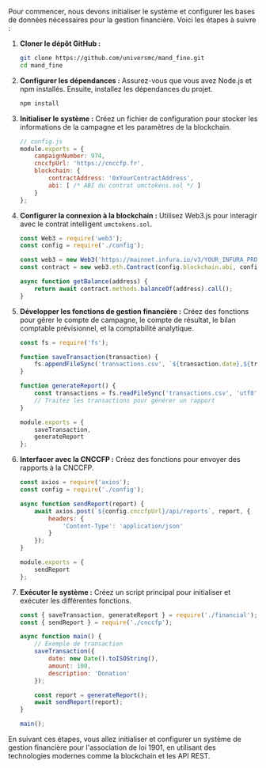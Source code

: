 Pour commencer, nous devons initialiser le système et configurer les bases de données nécessaires pour la gestion financière. Voici les étapes à suivre :

1. **Cloner le dépôt GitHub :**
   ```bash
   git clone https://github.com/universmc/mand_fine.git
   cd mand_fine
   ```

2. **Configurer les dépendances :**
   Assurez-vous que vous avez Node.js et npm installés. Ensuite, installez les dépendances du projet.
   ```bash
   npm install
   ```

3. **Initialiser le système :**
   Créez un fichier de configuration pour stocker les informations de la campagne et les paramètres de la blockchain.
   ```javascript
   // config.js
   module.exports = {
       campaignNumber: 974,
       cnccfpUrl: 'https://cnccfp.fr',
       blockchain: {
           contractAddress: '0xYourContractAddress',
           abi: [ /* ABI du contrat umctokens.sol */ ]
       }
   };
   ```

4. **Configurer la connexion à la blockchain :**
   Utilisez Web3.js pour interagir avec le contrat intelligent `umctokens.sol`.
   ```javascript
   const Web3 = require('web3');
   const config = require('./config');

   const web3 = new Web3('https://mainnet.infura.io/v3/YOUR_INFURA_PROJECT_ID');
   const contract = new web3.eth.Contract(config.blockchain.abi, config.blockchain.contractAddress);

   async function getBalance(address) {
       return await contract.methods.balanceOf(address).call();
   }
   ```

5. **Développer les fonctions de gestion financière :**
   Créez des fonctions pour gérer le compte de campagne, le compte de résultat, le bilan comptable prévisionnel, et la comptabilité analytique.
   ```javascript
   const fs = require('fs');

   function saveTransaction(transaction) {
       fs.appendFileSync('transactions.csv', `${transaction.date},${transaction.amount},${transaction.description}\n`);
   }

   function generateReport() {
       const transactions = fs.readFileSync('transactions.csv', 'utf8').split('\n').map(line => line.split(','));
       // Traitez les transactions pour générer un rapport
   }

   module.exports = {
       saveTransaction,
       generateReport
   };
   ```

6. **Interfacer avec la CNCCFP :**
   Créez des fonctions pour envoyer des rapports à la CNCCFP.
   ```javascript
   const axios = require('axios');
   const config = require('./config');

   async function sendReport(report) {
       await axios.post(`${config.cnccfpUrl}/api/reports`, report, {
           headers: {
               'Content-Type': 'application/json'
           }
       });
   }

   module.exports = {
       sendReport
   };
   ```

7. **Exécuter le système :**
   Créez un script principal pour initialiser et exécuter les différentes fonctions.
   ```javascript
   const { saveTransaction, generateReport } = require('./financial');
   const { sendReport } = require('./cnccfp');

   async function main() {
       // Exemple de transaction
       saveTransaction({
           date: new Date().toISOString(),
           amount: 100,
           description: 'Donation'
       });

       const report = generateReport();
       await sendReport(report);
   }

   main();
   ```

En suivant ces étapes, vous allez initialiser et configurer un système de gestion financière pour l'association de loi 1901, en utilisant des technologies modernes comme la blockchain et les API REST.